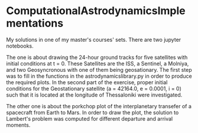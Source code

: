 # ComputationalAstrodynamicsImplementations
My solutions in one of my master's courses' sets. There are two jupyter notebooks. 

The one is about drawing the 24-hour ground tracks for five satellites with initial conditions at t = 0. These Satellites are the ISS, a Sentinel, a Molniya, and two Geosyncronous with one of them being geosationary. The first step was to fill in the functions in the astrodynamicslibrary.py in order to produce the required plots. In the second part of the exercise, proper initial conditions for the Geostationary satellite (a = 42164.0, e = 0.0001, i = 0) such that it is located at the longitude of Thessaloniki were investigated.

The other one is about the porkchop plot of the interplanetary transefer of a spacecraft from Earth to Mars. In order to draw the plot, the solution to Lambert's problem was computed for different departure and arrival moments.
